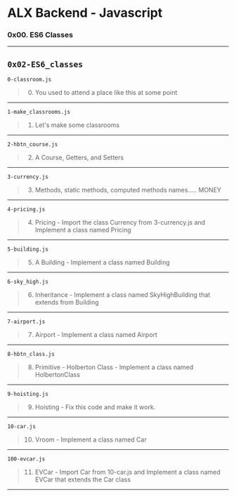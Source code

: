 # ALX Backend - Javascript 
### 0x00. ES6 Classes
---
`0x02-ES6_classes`
---
`0-classroom.js`
> 0. You used to attend a place like this at some point
---
`1-make_classrooms.js`
> 1. Let's make some classrooms
---
`2-hbtn_course.js`
> 2. A Course, Getters, and Setters
---
`3-currency.js`
> 3. Methods, static methods, computed methods names..... MONEY
---
`4-pricing.js`
> 4. Pricing - Import the class Currency from 3-currency.js and Implement a class named Pricing
---
`5-building.js`
> 5. A Building - Implement a class named Building
---
`6-sky_high.js`
> 6. Inheritance - Implement a class named SkyHighBuilding that extends from Building
---
`7-airport.js`
> 7. Airport - Implement a class named Airport
---
`8-hbtn_class.js`
> 8. Primitive - Holberton Class - Implement a class named HolbertonClass
---
`9-hoisting.js`
> 9. Hoisting - Fix this code and make it work.
---
`10-car.js`
> 10. Vroom - Implement a class named Car
---
`100-evcar.js`
> 11. EVCar - Import Car from 10-car.js and Implement a class named EVCar that extends the Car class
---
